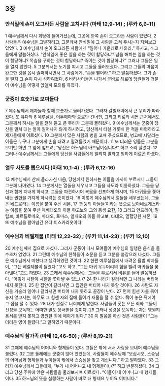 ## 3장
### 안식일에 손이 오그라든 사람을 고치시다 (마태 12,9-14) ;  (루카 6,6-11)
1 예수님께서 다시 회당에 들어가셨는데, 그곳에 한쪽 손이 오그라든 사람이 있었다.
2 사람들은 예수님을 고발하려고, 그분께서 안식일에 그 사람을 고쳐 주시는지 지켜보고 있었다.
3 예수님께서 손이 오그라든 사람에게 “일어나 가운데로 나와라.” 하시고,
4 그들에게 말씀하셨다. “안식일에 좋은 일을 하는 것이 합당하냐? 남을 해치는 일을 하는 것이 합당하냐? 목숨을 구하는 것이 합당하냐? 죽이는 것이 합당하냐?” 그러나 그들은 입을 열지 않았다.
5 그분께서는 노기를 띠시고 그들을 둘러보셨다. 그리고 그들의 마음이 완고한 것을 몹시 슬퍼하시면서 그 사람에게, “손을 뻗어라.” 하고 말씀하셨다. 그가 손을 뻗자 그 손이 다시 성하여졌다.
6 바리사이들은 나가서 곧바로 헤로데 당원들과 더불어 예수님을 어떻게 없앨까 모의를 하였다.
### 군중이 호숫가로 모여들다
7 예수님께서 제자들과 함께 호숫가로 물러가셨다. 그러자 갈릴래아에서 큰 무리가 따라왔다. 또 유다와
8 예루살렘, 이두매아와 요르단 건너편, 그리고 티로와 시돈 근처에서도 그분께서 하시는 일을 전해 듣고 큰 무리가 그분께 몰려왔다.
9 예수님께서는 군중이 당신을 밀쳐 대는 일이 일어나지 않게 하시려고, 당신께서 타실 거룻배 한 척을 마련하라고 제자들에게 이르셨다.
10 그분께서 많은 사람의 병을 고쳐 주셨으므로, 병고에 시달리는 이들은 누구나 그분에게 손을 대려고 밀려들었기 때문이다.
11 또 더러운 영들은 그분을 보기만 하면 그 앞에 엎드려, “당신은 하느님의 아드님이십니다!” 하고 소리 질렀다.
12 그러나 예수님께서는 그들에게 당신을 사람들에게 알리지 말라고 엄하게 이르곤 하셨다.
### 열두 사도를 뽑으시다 (마태 10,1-4) ;  (루카 6,12-16)
13 예수님께서 산에 올라가신 다음, 당신께서 원하시는 이들을 가까이 부르시니 그들이 그분께 나아왔다.
14 그분께서는 열둘을 세우시고 그들을 사도라 이름하셨다. 그들을 당신과 함께 지내게 하시고, 그들을 파견하시어 복음을 선포하게 하시며,
15 마귀들을 쫓아내는 권한을 가지게 하시려는 것이었다.
16 이렇게 예수님께서 열둘을 세우셨는데, 그들은 베드로라는 이름을 붙여 주신 시몬,
17 ‘천둥의 아들들’이라는 뜻으로 보아네르게스라는 이름을 붙여 주신 제베대오의 아들 야고보와 그의 동생 요한,
18 그리고 안드레아, 필립보, 바르톨로메오, 마태오, 토마스, 알패오의 아들 야고보, 타대오, 열혈당원 시몬,
19 또 예수님을 팔아넘긴 유다 이스카리옷이다.
### 예수님과 베엘제불 (마태 12,22-32) ;  (루카 11,14-23) ;  (루카 12,10)
20 예수님께서 집으로 가셨다. 그러자 군중이 다시 모여들어 예수님의 일행은 음식을 들 수조차 없었다.
21 그런데 예수님의 친척들이 소문을 듣고 그분을 붙잡으러 나섰다. 그들은 예수님께서 미쳤다고 생각하였던 것이다.
22 한편 예루살렘에서 내려온 율법 학자들이, “그는 베엘제불이 들렸다.”고도 하고, “그는 마귀 우두머리의 힘을 빌려 마귀들을 쫓아낸다.”고도 하였다.
23 그래서 예수님께서는 그들을 부르셔서 비유를 들어 말씀하셨다. “어떻게 사탄이 사탄을 쫓아낼 수 있느냐?
24 한 나라가 갈라서면 그 나라는 버티어 내지 못한다.
25 한 집안이 갈라서면 그 집안은 버티어 내지 못할 것이다.
26 사탄도 자신을 거슬러 일어나 갈라서면 버티어 내지 못하고 끝장이 난다.
27 먼저 힘센 자를 묶어 놓지 않고서는, 아무도 그 힘센 자의 집에 들어가 재물을 털 수 없다. 묶어 놓은 뒤에야 그 집을 털 수 있다.
28 내가 진실로 너희에게 말한다. 사람들이 짓는 모든 죄와 그들이 신성을 모독하는 어떠한 말도 용서받을 것이다.
29 그러나 성령을 모독하는 자는 영원히 용서를 받지 못하고 영원한 죄에 매이게 된다.”
30 이 말씀을 하신 것은 사람들이 “그는 더러운 영이 들렸다.”고 말하였기 때문이다.
### 예수님의 참가족 (마태 12,46-50) ;  (루카 8,19-21)
31 그때에 예수님의 어머니와 형제들이 왔다. 그들은 밖에 서서 사람을 보내어 예수님을 불렀다.
32 그분 둘레에는 군중이 앉아 있었는데, 사람들이 예수님께 “보십시오, 스승님의 어머님과 형제들과 누이들이 밖에서 스승님을 찾고 계십니다.” 하고 말하였다.
33 그러자 예수님께서 그들에게, “누가 내 어머니고 내 형제들이냐?” 하고 반문하셨다.
34 그리고 당신 주위에 앉은 사람들을 둘러보시며 이르셨다. “이들이 내 어머니고 내 형제들이다.
35 하느님의 뜻을 실행하는 사람이 바로 내 형제요 누이요 어머니다.”
